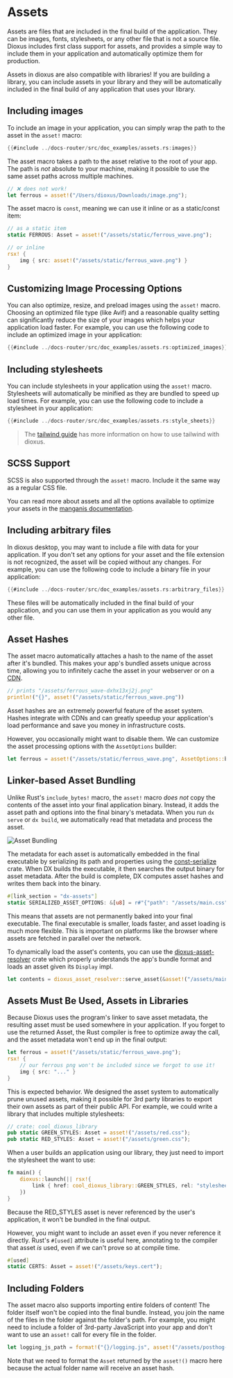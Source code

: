 # Assets

Assets are files that are included in the final build of the application. They can be images, fonts, stylesheets, or any other file that is not a source file. Dioxus includes first class support for assets, and provides a simple way to include them in your application and automatically optimize them for production.

Assets in dioxus are also compatible with libraries! If you are building a library, you can include assets in your library and they will be automatically included in the final build of any application that uses your library.

## Including images

To include an image in your application, you can simply wrap the path to the asset in the `asset!` macro:

```rust
{{#include ../docs-router/src/doc_examples/assets.rs:images}}
```

The asset macro takes a path to the asset relative to the root of your app. The path is *not* absolute to your machine, making it possible to use the same asset paths across multiple machines.

```rust
// ❌ does not work!
let ferrous = asset!("/Users/dioxus/Downloads/image.png");
```

The asset macro is `const`, meaning we can use it inline or as a static/const item:
```rust
// as a static item
static FERROUS: Asset = asset!("/assets/static/ferrous_wave.png");

// or inline
rsx! {
    img { src: asset!("/assets/static/ferrous_wave.png") }
}
```

## Customizing Image Processing Options

You can also optimize, resize, and preload images using the `asset!` macro. Choosing an optimized file type (like Avif) and a reasonable quality setting can significantly reduce the size of your images which helps your application load faster. For example, you can use the following code to include an optimized image in your application:

```rust
{{#include ../docs-router/src/doc_examples/assets.rs:optimized_images}}
```

## Including stylesheets

You can include stylesheets in your application using the `asset!` macro. Stylesheets will automatically be minified as they are bundled to speed up load times. For example, you can use the following code to include a stylesheet in your application:

```rust
{{#include ../docs-router/src/doc_examples/assets.rs:style_sheets}}
```

> The [tailwind guide](../../guides/utilities/tailwind.md) has more information on how to use tailwind with dioxus.

## SCSS Support
SCSS is also supported through the `asset!` macro. Include it the same way as a regular CSS file.

You can read more about assets and all the options available to optimize your assets in the [manganis documentation](https://docs.rs/manganis/0.6.0/manganis).

## Including arbitrary files

In dioxus desktop, you may want to include a file with data for your application. If you don't set any options for your asset and the file extension is not recognized, the asset will be copied without any changes. For example, you can use the following code to include a binary file in your application:

```rust
{{#include ../docs-router/src/doc_examples/assets.rs:arbitrary_files}}
```

These files will be automatically included in the final build of your application, and you can use them in your application as you would any other file.

## Asset Hashes

The asset macro automatically attaches a hash to the name of the asset after it's bundled. This makes your app's bundled assets unique across time, allowing you to infinitely cache the asset in your webserver or on a [CDN](https://en.wikipedia.org/wiki/Content_delivery_network).

```rust
// prints "/assets/ferrous_wave-dxhx13xj2j.png"
println!("{}", asset!("/assets/static/ferrous_wave.png"))
```

Asset hashes are an extremely powerful feature of the asset system. Hashes integrate with CDNs and can greatly speedup your application's load performance and save you money in infrastructure costs.

However, you occasionally might want to disable them. We can customize the asset processing options with the `AssetOptions` builder:
```rust
let ferrous = asset!("/assets/static/ferrous_wave.png", AssetOptions::builder().with_hash_suffix(false));
```

## Linker-based Asset Bundling

Unlike Rust's `include_bytes!` macro, the `asset!` macro *does not* copy the contents of the asset into your final application binary. Instead, it adds the asset path and options into the final binary's metadata. When you run `dx serve` or `dx build`, we automatically read that metadata and process the asset.

![Asset Bundling](/assets/07/asset-pipeline-full.png)

The metadata for each asset is automatically embedded in the final executable by serializing its path and properties using the [const-serialize](https://crates.io/crates/const-serialize) crate. When DX builds the executable, it then searches the output binary for asset metadata. After the build is complete, DX computes asset hashes and writes them back into the binary.

```rust
#[link_section = "dx-assets"]
static SERIALIZED_ASSET_OPTIONS: &[u8] = r#"{"path": "/assets/main.css","minify":"true","hash":"dxh0000"}"#;
```

This means that assets are not permanently baked into your final executable. The final executable is smaller, loads faster, and asset loading is much more flexible. This is important on platforms like the  browser where assets are fetched in parallel over the network.

To dynamically load the asset's contents, you can use the [dioxus-asset-resolver](https://crates.io/crates/dioxus-asset-resolver) crate which properly understands the app's bundle format and loads an asset given its `Display` impl.

```rust
let contents = dioxus_asset_resolver::serve_asset(&asset!("/assets/main.css").to_string());
```

## Assets Must Be Used, Assets in Libraries

Because Dioxus uses the program's linker to save asset metadata, the resulting asset must be used somewhere in your application. If you forget to use the returned Asset, the Rust compiler is free to optimize away the call, and the asset metadata won't end up in the final output:

```rust
let ferrous = asset!("/assets/static/ferrous_wave.png");
rsx! {
    // our ferrous png won't be included since we forgot to use it!
    img { src: "..." }
}
```

This is expected behavior. We designed the asset system to automatically prune unused assets, making it possible for 3rd party libraries to export their own assets as part of their public API. For example, we could write a library that includes multiple stylesheets:

```rust
// crate: cool_dioxus_library
pub static GREEN_STYLES: Asset = asset!("/assets/red.css");
pub static RED_STYLES: Asset = asset!("/assets/green.css");
```

When a user builds an application using our library, they just need to import the stylesheet the want to use:

```rust
fn main() {
    dioxus::launch(|| rsx!{
        link { href: cool_dioxus_library::GREEN_STYLES, rel: "stylesheet" }
    })
}
```

Because the RED_STYLES asset is never referenced by the user's application, it won't be bundled in the final output.

However, you might want to include an asset even if you never reference it directly. Rust's `#[used]` attribute is useful here, annotating to the compiler that asset *is* used, even if we can't prove so at compile time.

```rust
#[used]
static CERTS: Asset = asset!("/assets/keys.cert");
```

## Including Folders

The asset macro also supports importing entire folders of content! The folder itself won't be copied into the final bundle. Instead, you join the name of the files in the folder against the folder's path. For example, you might need to include a folder of 3rd-party JavaScript into your app and don't want to use an `asset!` call for every file in the folder.

```rust
let logging_js_path = format!("{}/logging.js", asset!("/assets/posthog-js"));
```

Note that we need to format the `Asset` returned by the `asset!()` macro here because the actual folder name will receive an asset hash.
